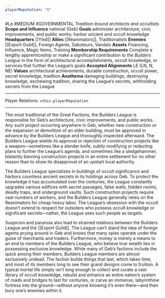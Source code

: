 ```yaml
---
playerReputation: "0"
---
```

#Le #MEDIUM #GOVERNMENTAL
*Tradition-bound architects and occultists*
**Scope and Influence** national (Geb)
**Goals** administer architecture, civic improvements, and
public works; harbor ancient and occult knowledge
**Headquarters** [[Yled]]
**Allies** [[Reanimators]], Traditionalists
**Enemies** [[Export Guild]], Foreign Agents, Saboteurs, Vandals
**Assets** Financing, Influence, Magic Items, Training
**Membership Requirements** Complete a lengthy
apprenticeship or make a significant contribution
to the *Builders League* in the form of architectural
accomplishments, occult knowledge, or services that
further the League’s goals
**Accepted Alignments** LE (LN, N, NE)
**Values** architectural achievements, durable construction,
occult power, secret knowledge, tradition
**Anathema** damaging buildings, destroying knowledge,
eschewing tradition, sharing the League’s secrets,
withholding secrets from the League

___
Player Relations: `=this.playerReputation`

___
The most traditional of the Great Factions, the Builders League is responsible for Geb’s architecture, civic improvements, and public works. Any such project occurring anywhere in Geb, whether new construction or the expansion or demolition of an older building, must be approved in advance by the Builders League and thoroughly inspected afterward. The Builders League wields its approval or rejection of construction projects like a weapon—sometimes like a slender knife, subtly modifying or redacting plans to further the League’s agenda, and sometimes like a sledgehammer, blatantly banning construction projects in an entire settlement for no other reason than to show its disapproval of an upstart local authority. 

The Builders League specializes in buildings of occult significance and harbors countless ancient secrets in its holdings across Geb. To protect the knowledge it has accumulated over the centuries, the League constantly upgrades various edifices with secret passages, false walls, hidden rooms, deadly traps, and underground vaults. Such construction projects require vast numbers of workers, and the Builders League generally relies on the Reanimators for cheap heavy labor. The League’s obsession with the occult doesn’t extend to respect for outsiders who possess occult knowledge or significant secrets—rather, the League sees such people as targets.

Suspicion and paranoia also lead to strained relations between the Builders League and the [[Export Guild]]. The League can’t stand the idea of foreign agents prying around in Geb and knows that many spies operate under the guise of merchants and traders. Furthermore, money is merely a means to an end to members of the Builders League, who believe true wealth lies in possessing exclusive knowledge. While many of Geb’s factions include the quick among their members, Builders League members are almost exclusively undead. The faction builds things that last, which takes time, and most of its members long to see their grand designs come to fruition. A typical mortal life simply isn’t long enough to collect and curate a vast library of occult knowledge, rebuild and enhance an entire nation’s system of roads and bridges to last for centuries, or carve an immense, labyrinthine fortress into the ground—without anyone knowing it’s even there—and then bury one’s enemies within it.